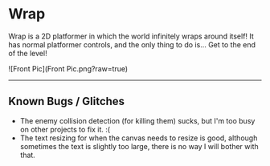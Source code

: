 # Wrap
Wrap is a 2D platformer in which the world infinitely wraps around itself!
It has normal platformer controls, and the only thing to do is... Get to the end of the level!

![Front Pic](Front Pic.png?raw=true)

-----
## Known Bugs / Glitches
* The enemy collision detection (for killing them) sucks, but I'm too busy on other projects to fix it. :(
* The text resizing for when the canvas needs to resize is good, although sometimes the text is slightly too large, there is no way I will bother with that.
